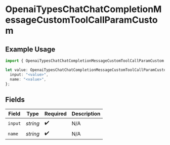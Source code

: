 # OpenaiTypesChatChatCompletionMessageCustomToolCallParamCustom

## Example Usage

```typescript
import { OpenaiTypesChatChatCompletionMessageCustomToolCallParamCustom } from "opperai/models";

let value: OpenaiTypesChatChatCompletionMessageCustomToolCallParamCustom = {
  input: "<value>",
  name: "<value>",
};
```

## Fields

| Field              | Type               | Required           | Description        |
| ------------------ | ------------------ | ------------------ | ------------------ |
| `input`            | *string*           | :heavy_check_mark: | N/A                |
| `name`             | *string*           | :heavy_check_mark: | N/A                |